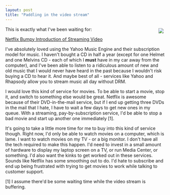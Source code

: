 ```yaml
---
layout: post
title: "Paddling in the video stream"
---
```


<p><img style="MARGIN: 5px" src="http://cache.gizmodo.com/gadgets/images/netflix.jpg" align="right" />This is exactly what I've been waiting for:</p>
<p><a href="http://www.37signals.com/svn/posts/198-netflix-bumpy-introduction-of-streaming-video" target="_blank">Netflix Bumpy Introduction of Streaming Video</a></p>
<p>I've absolutely loved using the Yahoo Music Engine and their subscription model for music. I haven't bought a CD in half a year (except for one Helmet and one Melvins CD - each of which I <strong>must</strong> have in my car away from the computer), and I've been able to listen to a ridiculous amount of new and old music that I would never have heard in the past because I wouldn't risk buying a CD to hear it. And maybe best of all - services like Yahoo and Rhapsody allow you to stream music all day without DRM. </p>
<p>I would love this kind of service for movies. To be able to start a movie, stop it, and switch to something else would be great. Netflix is awesome because of their DVD-in-the-mail service, but if I end up getting three DVDs in the mail that I hate, I have to wait a few days to get new ones in my queue. With a streaming, pay-by-subscription service, I'd be able to stop a bad movie and start up another one immediately [1]. </p>
<p>It's going to take a little more time for me to buy into this kind of service though. Right now, I'd only be able to watch movies on a computer, which is lame. I want to watch movies on my TV - or a big monitor. I don't have all the tech required to make this happen. I'd need to invest in a small amount of hardware to display my laptop screen on a TV, or run Media Center, or something. I'd also want the kinks to get worked out in these services. Sounds like Netflix has some smoothing out to do. I'd hate to subscribe and end up being frustrated with trying to get movies to work while talking to customer support.</p>
<p>[1] I assume there'd be some waiting time while the video stream is buffering.</p>
 
